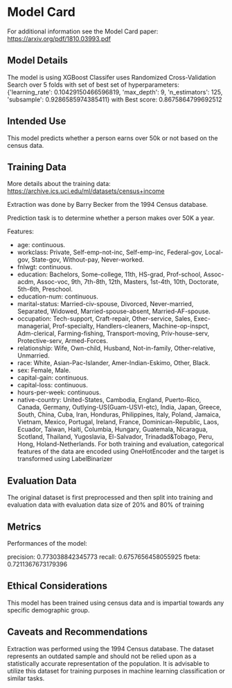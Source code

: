 # Model Card

For additional information see the Model Card paper: https://arxiv.org/pdf/1810.03993.pdf

## Model Details
The model is using XGBoost Classifer uses Randomized Cross-Validation Search over 5 folds with set of best set of hyperparameters:  {'learning_rate': 0.10429150466596819, 'max_depth': 9, 'n_estimators': 125, 'subsample': 0.9286585974385411}
with Best score:  0.8675864799692512
## Intended Use
This model predicts whether a person earns over 50k or not based on the census data.
## Training Data
More details about the training data: https://archive.ics.uci.edu/ml/datasets/census+income

Extraction was done by Barry Becker from the 1994 Census database.

Prediction task is to determine whether a person makes over 50K a year.

Features:

* age: continuous.
* workclass: Private, Self-emp-not-inc, Self-emp-inc, Federal-gov, Local-gov, State-gov, Without-pay, Never-worked.
* fnlwgt: continuous.
* education: Bachelors, Some-college, 11th, HS-grad, Prof-school, Assoc-acdm, Assoc-voc, 9th, 7th-8th, 12th, Masters, 1st-4th, 10th, Doctorate, 5th-6th, Preschool.
* education-num: continuous.
* marital-status: Married-civ-spouse, Divorced, Never-married, Separated, Widowed, Married-spouse-absent, Married-AF-spouse.
* occupation: Tech-support, Craft-repair, Other-service, Sales, Exec-managerial, Prof-specialty, Handlers-cleaners, Machine-op-inspct,  Adm-clerical, Farming-fishing, Transport-moving, Priv-house-serv, Protective-serv, Armed-Forces.
* relationship: Wife, Own-child, Husband, Not-in-family, Other-relative, Unmarried.
* race: White, Asian-Pac-Islander, Amer-Indian-Eskimo, Other, Black.
* sex: Female, Male.
* capital-gain: continuous.
* capital-loss: continuous.
* hours-per-week: continuous.
* native-country: United-States, Cambodia, England, Puerto-Rico, Canada, Germany, Outlying-US(Guam-USVI-etc), India, Japan, Greece, South, China, Cuba, Iran, Honduras, Philippines, Italy, Poland, Jamaica, Vietnam, Mexico, Portugal, Ireland, France, Dominican-Republic, Laos, Ecuador, Taiwan, Haiti, Columbia, Hungary, Guatemala, Nicaragua, Scotland, Thailand, Yugoslavia, El-Salvador, Trinadad&Tobago, Peru, Hong, Holand-Netherlands.
For both training and evaluation, categorical features of the data are encoded using OneHotEncoder and the target is transformed using LabelBinarizer
## Evaluation Data
The original dataset is first preprocessed and then split into training and evaluation data with evaluation data size of 20% and 80% of training
## Metrics
Performances of the model:

precision: 0.773038842345773
recall: 0.6757656458055925
fbeta: 0.7211367673179396

## Ethical Considerations
This model has been trained using census data and is impartial towards any specific demographic group.
## Caveats and Recommendations
Extraction was performed using the 1994 Census database. The dataset represents an outdated sample and should not be relied upon as a statistically accurate representation of the population. It is advisable to utilize this dataset for training purposes in machine learning classification or similar tasks.
